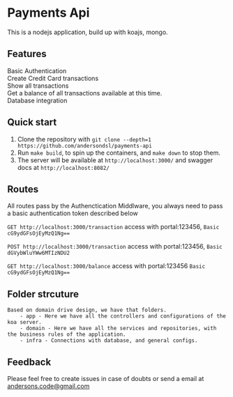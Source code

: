 # Payments Api

This is a nodejs application, build up with koajs, mongo.

## Features

<dl>
  <dt>Basic Authentication</dt>
  <dt>Create Credit Card transactions</dt>
  <dt>Show all transactions</dt>
  <dt>Get a balance of all transactions available at this time.</dt>
  <dt>Database integration</dt>
</dl>

## Quick start

1. Clone the repository with `git clone --depth=1 https://github.com/andersondsl/payments-api`
2. Run `make build`, to spin up the containers, and `make down` to stop them.
3. The server will be available at `http://localhost:3000/` and swagger docs at `http://localhost:8082/`

## Routes
 All routes pass by the Authenctication Middlware, you always need to pass a basic authentication token
 described below

 `GET http://localhost:3000/transaction` access with portal:123456, `Basic cG9ydGFsOjEyMzQ1Ng==`
 
 `POST http://localhost:3000/transaction` access with portal:123456, `Basic dGVybWluYWw6MTIzNDU2`
 
 `GET http://localhost:3000/balance` access with portal:123456 `Basic cG9ydGFsOjEyMzQ1Ng==`

## Folder strcuture
    Based on domain drive design, we have that folders.
        - app - Here we have all the controllers and configurations of the koa server.
        - domain - Here we have all the services and repositories, with the business rules of the application.
        - infra - Connections with database, and general configs.

## Feedback
  Please feel free to create issues in case of doubts or send a email at andersons.code@gmail.com

